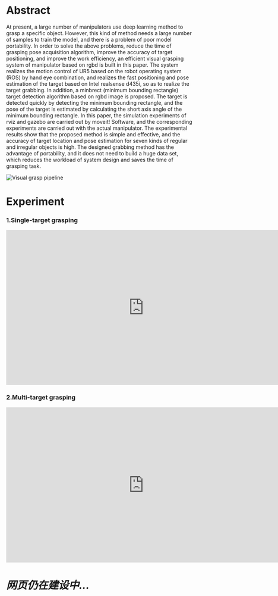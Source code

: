 # Abstract
At present, a large number of manipulators use deep learning method to grasp a specific object. However, this kind of method needs a large number of samples to train the model, and there is a problem of poor model portability. In order to solve the above problems, reduce the time of grasping pose acquisition algorithm, improve the accuracy of target positioning, and improve the work efficiency, an efficient visual grasping system of manipulator based on rgbd is built in this paper. The system realizes the motion control of UR5 based on the robot operating system (ROS) by hand eye combination, and realizes the fast positioning and pose estimation of the target based on Intel realsense d435i, so as to realize the target grabbing. In addition, a minbrect (minimum bounding rectangle) target detection algorithm based on rgbd image is proposed. The target is detected quickly by detecting the minimum bounding rectangle, and the pose of the target is estimated by calculating the short axis angle of the minimum bounding rectangle. In this paper, the simulation experiments of rviz and gazebo are carried out by moveit! Software, and the corresponding experiments are carried out with the actual manipulator. The experimental results show that the proposed method is simple and effective, and the accuracy of target location and pose estimation for seven kinds of regular and irregular objects is high. The designed grabbing method has the advantage of portability, and it does not need to build a huge data set, which reduces the workload of system design and saves the time of grasping task.


![Visual grasp pipeline](tree/main/Images/visual_grasp_pipeline.svg)

# Experiment

### 1.Single-target grasping
<iframe width="739" height="417" src="https://www.youtube.com/embed/V4QIez8l8vc" frameborder="0" allow="accelerometer; autoplay; clipboard-write; encrypted-media; gyroscope; picture-in-picture" allowfullscreen></iframe>

### 2.Multi-target grasping
<iframe width="739" height="417" src="https://www.youtube.com/embed/V4QIez8l8vc" frameborder="0" allow="accelerometer; autoplay; clipboard-write; encrypted-media; gyroscope; picture-in-picture" allowfullscreen></iframe>

# *网页仍在建设中...*

